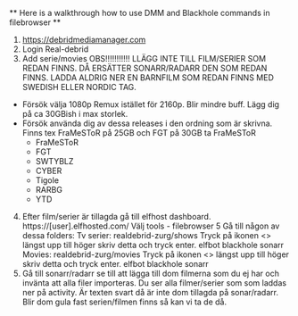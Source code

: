 ** Here is a walkthrough how to use DMM and Blackhole commands in filebrowser **

1. https://debridmediamanager.com
2. Login Real-debrid
3. Add serie/movies
OBS!!!!!!!!!!! 
LLÄGG INTE TILL FILM/SERIER SOM REDAN FINNS. DÅ ERSÄTTER SONARR/RADARR DEN SOM REDAN FINNS. LADDA ALDRIG NER EN BARNFILM SOM REDAN FINNS MED SWEDISH ELLER NORDIC TAG. 
* Försök välja 1080p Remux istället för 2160p. Blir mindre buff. Lägg dig på ca 30GBish i max storlek.
* Försök använda dig av dessa releases i den ordning som är skrivna. Finns tex FraMeSToR på 25GB och FGT på 30GB ta FraMeSToR
  - FraMeSToR
  - FGT
  - SWTYBLZ
  - CYBER
  - Tigole
  - RARBG
  - YTD
4. Efter film/serier är tillagda gå till elfhost dashboard. 
https://[user].elfhosted.com/
Välj tools - filebrowser 
5 Gå till någon av dessa folders:
Tv serier:
realdebrid-zurg/shows
Tryck på ikonen <> längst upp till höger skriv detta och tryck enter.
elfbot blackhole sonarr 
Movies:
realdebrid-zurg/movies
Tryck på ikonen <> längst upp till höger skriv detta och tryck enter.
elfbot blackhole sonarr 
6. Gå till sonarr/radarr se till att lägga till dom filmerna som du ej har och invänta att alla filer importeras.
Du ser alla filmer/serier som som laddas ner på activity. Är texten svart då är inte dom tillagda på sonar/radarr. Blir dom gula fast serien/filmen finns så kan vi ta de då. 
